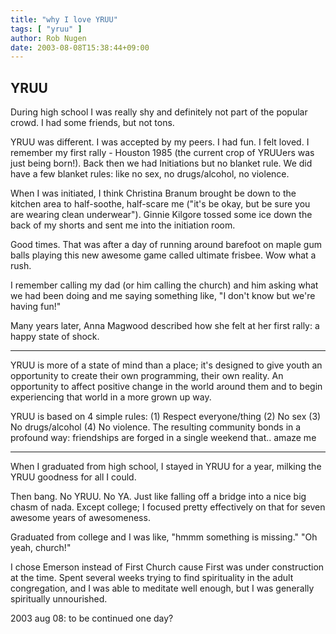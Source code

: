 ```yaml
---
title: "why I love YRUU"
tags: [ "yruu" ]
author: Rob Nugen
date: 2003-08-08T15:38:44+09:00
---
```


## YRUU

During high school I was really shy and definitely not part of the
popular crowd.  I had some friends, but not tons.

YRUU was different.  I was accepted by my peers.  I had fun.  I
felt loved.  I remember my first rally - Houston 1985 (the current
crop of YRUUers was just being born!).  Back then we had Initiations
but no blanket rule.  We did have a few blanket rules: like no sex, no
drugs/alcohol, no violence.

When I was initiated, I think Christina Branum brought be down to
the kitchen area to half-soothe, half-scare me ("it's be okay, but be
sure you are wearing clean underwear").  Ginnie Kilgore tossed some
ice down the back of my shorts and sent me into the initiation
room.

Good times.  That was after a day of running around barefoot on
maple gum balls playing this new awesome game called ultimate
frisbee.  Wow what a rush.

I remember calling my dad (or him calling the church) and him
asking what we had been doing and me saying something like, "I don't
know but we're having fun!"

Many years later, Anna Magwood described how she felt at her first
rally: a happy state of shock.

- - - -

YRUU is more of a state of mind than a place; it's designed to give
youth an opportunity to create their own programming, their own
reality.   An opportunity to affect positive change in the world
around them and to begin experiencing that world in a more grown up
way.

YRUU is based on 4 simple rules: (1) Respect everyone/thing (2) No
sex (3) No drugs/alcohol (4) No violence.  The resulting community
bonds in a profound way: friendships are forged in a single weekend
that.. amaze me

- - - -

When I graduated from high school, I stayed in YRUU for a year,
milking the YRUU goodness for all I could.

Then bang.  No YRUU.  No YA.  Just like falling off a bridge into a
nice big chasm of nada.  Except college; I focused pretty effectively
on that for seven awesome years of awesomeness.

Graduated from college and I was like, "hmmm something is missing."
"Oh yeah, church!"

I chose Emerson instead of First Church cause First was under
construction at the time.  Spent several weeks trying to find
spirituality in the adult congregation, and I was able to meditate
well enough, but I was generally spiritually unnourished.


2003 aug 08: to be continued one day?
